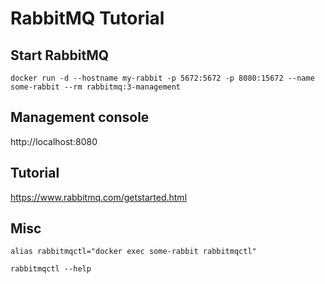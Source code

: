 # RabbitMQ Tutorial

## Start RabbitMQ

`docker run -d --hostname my-rabbit -p 5672:5672 -p 8080:15672 --name some-rabbit --rm rabbitmq:3-management`

## Management console

http://localhost:8080

## Tutorial

https://www.rabbitmq.com/getstarted.html

## Misc

`alias rabbitmqctl="docker exec some-rabbit rabbitmqctl"`

`rabbitmqctl --help`
